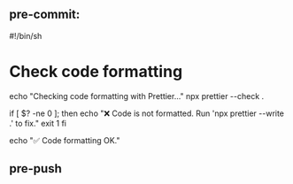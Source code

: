 ﻿## pre-commit:

#!/bin/sh

# Check code formatting

echo "Checking code formatting with Prettier..."
npx prettier --check .

if [ $? -ne 0 ]; then
echo "❌ Code is not formatted. Run 'npx prettier --write .' to fix."
exit 1
fi

echo "✅ Code formatting OK."

## pre-push
